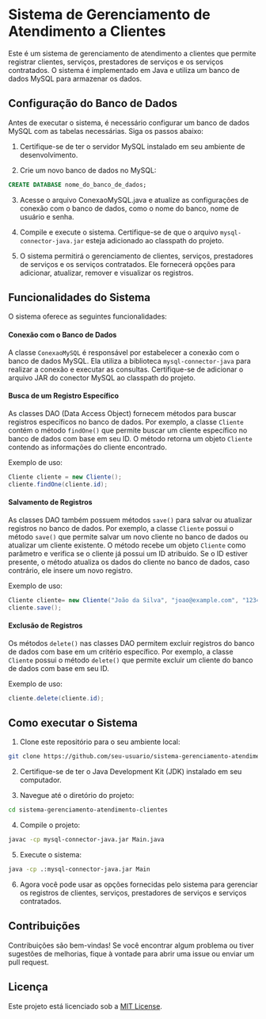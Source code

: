 # Sistema de Gerenciamento de Atendimento a Clientes

Este é um sistema de gerenciamento de atendimento a clientes que permite registrar clientes, serviços, prestadores de serviços e os serviços contratados. O sistema é implementado em Java e utiliza um banco de dados MySQL para armazenar os dados.

## Configuração do Banco de Dados

Antes de executar o sistema, é necessário configurar um banco de dados MySQL com as tabelas necessárias. Siga os passos abaixo:

1. Certifique-se de ter o servidor MySQL instalado em seu ambiente de desenvolvimento.

2. Crie um novo banco de dados no MySQL:

```sql
CREATE DATABASE nome_do_banco_de_dados;
```

3. Acesse o arquivo ConexaoMySQL.java e atualize as configurações de conexão com o banco de dados, como o nome do banco, nome de usuário e senha.

4. Compile e execute o sistema. Certifique-se de que o arquivo `mysql-connector-java.jar` esteja adicionado ao classpath do projeto.

5. O sistema permitirá o gerenciamento de clientes, serviços, prestadores de serviços e os serviços contratados. Ele fornecerá opções para adicionar, atualizar, remover e visualizar os registros.

## Funcionalidades do Sistema

O sistema oferece as seguintes funcionalidades:


#### Conexão com o Banco de Dados

A classe `ConexaoMySQL` é responsável por estabelecer a conexão com o banco de dados MySQL. Ela utiliza a biblioteca `mysql-connector-java` para realizar a conexão e executar as consultas. Certifique-se de adicionar o arquivo JAR do conector MySQL ao classpath do projeto.

#### Busca de um Registro Específico

As classes DAO (Data Access Object) fornecem métodos para buscar registros específicos no banco de dados. Por exemplo, a classe `Cliente` contém o método `findOne()` que permite buscar um cliente específico no banco de dados com base em seu ID. O método retorna um objeto `Cliente` contendo as informações do cliente encontrado.

Exemplo de uso:

```java
Cliente cliente = new Cliente();
cliente.findOne(cliente.id);
```

#### Salvamento de Registros

As classes DAO também possuem métodos `save()` para salvar ou atualizar registros no banco de dados. Por exemplo, a classe `Cliente` possui o método `save()` que permite salvar um novo cliente no banco de dados ou atualizar um cliente existente. O método recebe um objeto `Cliente` como parâmetro e verifica se o cliente já possui um ID atribuído. Se o ID estiver presente, o método atualiza os dados do cliente no banco de dados, caso contrário, ele insere um novo registro.

Exemplo de uso:

```java
Cliente cliente= new Cliente("João da Silva", "joao@example.com", "123456789");
cliente.save();
```

#### Exclusão de Registros

Os métodos `delete()` nas classes DAO permitem excluir registros do banco de dados com base em um critério específico. Por exemplo, a classe `Cliente` possui o método `delete()` que permite excluir um cliente do banco de dados com base em seu ID.

Exemplo de uso:

```java
cliente.delete(cliente.id);
```

## Como executar o Sistema

1. Clone este repositório para o seu ambiente local:

```bash
git clone https://github.com/seu-usuario/sistema-gerenciamento-atendimento-clientes.git
```

2. Certifique-se de ter o Java Development Kit (JDK) instalado em seu computador.

3. Navegue até o diretório do projeto:

```bash
cd sistema-gerenciamento-atendimento-clientes
```

4. Compile o projeto:

```bash
javac -cp mysql-connector-java.jar Main.java
```

5. Execute o sistema:

```bash
java -cp .:mysql-connector-java.jar Main
```

6. Agora você pode usar as opções fornecidas pelo sistema para gerenciar os registros de clientes, serviços, prestadores de serviços e serviços contratados.

## Contribuições

Contribuições são bem-vindas! Se você encontrar algum problema ou tiver sugestões de melhorias, fique à vontade para abrir uma issue ou enviar um pull request.

## Licença

Este projeto está licenciado sob a [MIT License](https://opensource.org/licenses/MIT).
